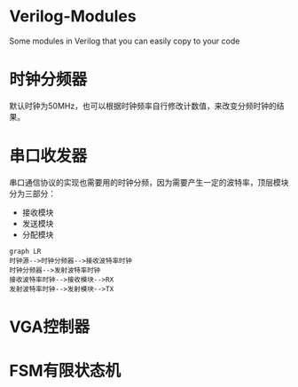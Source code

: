 # Verilog-Modules

 Some modules in Verilog that you can easily copy to your code

# 时钟分频器

默认时钟为50MHz，也可以根据时钟频率自行修改计数值，来改变分频时钟的结果。

# 串口收发器

串口通信协议的实现也需要用的时钟分频，因为需要产生一定的波特率，顶层模块分为三部分：

- 接收模块
- 发送模块
- 分配模块

```mermaid
graph LR
时钟源-->时钟分频器-->接收波特率时钟
时钟分频器-->发射波特率时钟
接收波特率时钟-->接收模块-->RX
发射波特率时钟-->发射模块-->TX
```

# VGA控制器

# FSM有限状态机
